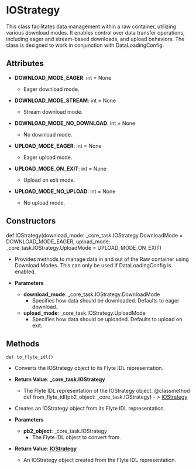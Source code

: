 # IOStrategy

This class facilitates data management within a raw container, utilizing various download modes. It enables control over data transfer operations, including eager and stream-based downloads, and upload behaviors. The class is designed to work in conjunction with DataLoadingConfig.

## Attributes

- **DOWNLOAD_MODE_EAGER**: int = None
  - Eager download mode.

- **DOWNLOAD_MODE_STREAM**: int = None
  - Stream download mode.

- **DOWNLOAD_MODE_NO_DOWNLOAD**: int = None
  - No download mode.

- **UPLOAD_MODE_EAGER**: int = None
  - Eager upload mode.

- **UPLOAD_MODE_ON_EXIT**: int = None
  - Upload on exit mode.

- **UPLOAD_MODE_NO_UPLOAD**: int = None
  - No upload mode.

## Constructors
def IOStrategy(download_mode: _core_task.IOStrategy.DownloadMode = DOWNLOAD_MODE_EAGER, upload_mode: _core_task.IOStrategy.UploadMode = UPLOAD_MODE_ON_EXIT)
-  Provides methods to manage data in and out of the Raw container using Download Modes. This can only be used if DataLoadingConfig is enabled.
- **Parameters**

  - **download_mode**: _core_task.IOStrategy.DownloadMode
    - Specifies how data should be downloaded. Defaults to eager download.
  - **upload_mode**: _core_task.IOStrategy.UploadMode
    - Specifies how data should be uploaded. Defaults to upload on exit.



## Methods
```@classmethod
def to_flyte_idl()
```
-  Converts the IOStrategy object to its Flyte IDL representation.

- **Return Value**:
**_core_task.IOStrategy**
  - The Flyte IDL representation of the IOStrategy object.
@classmethod
def from_flyte_idl(pb2_object: _core_task.IOStrategy) - > [IOStrategy](flytekit_models_task_iostrategy)
-  Creates an IOStrategy object from its Flyte IDL representation.
- **Parameters**

  - **pb2_object**: _core_task.IOStrategy
    - The Flyte IDL object to convert from.

- **Return Value**:
**[IOStrategy](flytekit_models_task_iostrategy)**
  - An IOStrategy object created from the Flyte IDL representation.
